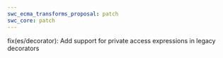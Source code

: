 ```yaml
---
swc_ecma_transforms_proposal: patch
swc_core: patch
---
```


fix(es/decorator): Add support for private access expressions in legacy decorators

